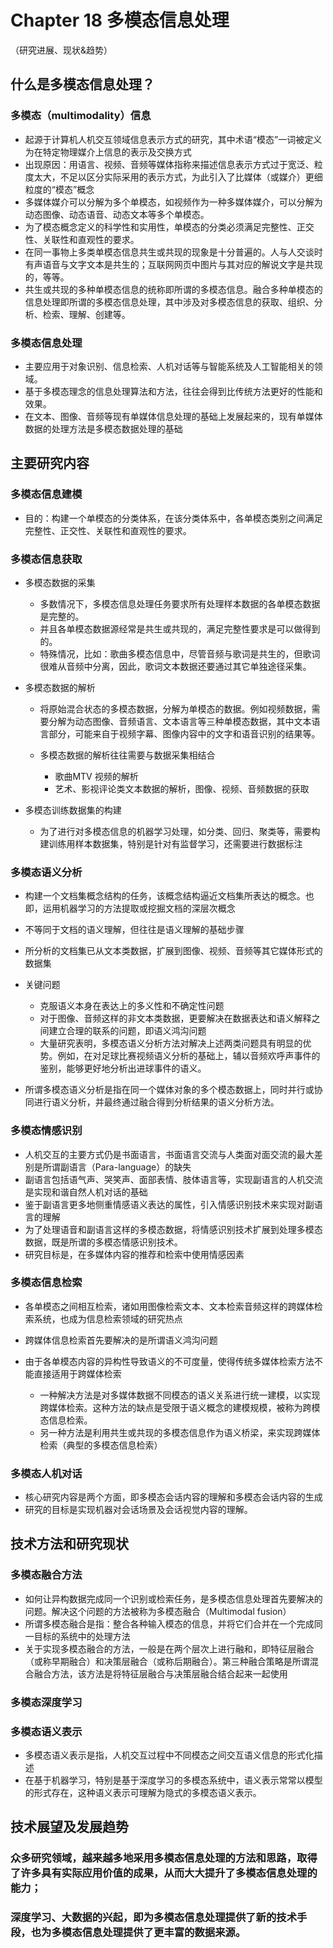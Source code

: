 # Chapter 18 多模态信息处理
（研究进展、现状&趋势）

## 什么是多模态信息处理？

### 多模态（multimodality）信息

- 起源于计算机人机交互领域信息表示方式的研究，其中术语“模态”一词被定义为在特定物理媒介上信息的表示及交换方式
- 出现原因：用语言、视频、音频等媒体指称来描述信息表示方式过于宽泛、粒度太大，不足以区分实际采用的表示方式，为此引入了比媒体（或媒介）更细粒度的“模态”概念
- 多媒体媒介可以分解为多个单模态，如视频作为一种多媒体媒介，可以分解为动态图像、动态语音、动态文本等多个单模态。
- 为了模态概念定义的科学性和实用性，单模态的分类必须满足完整性、正交性、关联性和直观性的要求。
- 在同一事物上多类单模态信息共生或共现的现象是十分普遍的。人与人交谈时有声语音与文字文本是共生的；互联网网页中图片与其对应的解说文字是共现的，等等。
- 共生或共现的多种单模态信息的统称即所谓的多模态信息。融合多种单模态的信息处理即所谓的多模态信息处理，其中涉及对多模态信息的获取、组织、分析、检索、理解、创建等。

### 多模态信息处理

- 主要应用于对象识别、信息检索、人机对话等与智能系统及人工智能相关的领域。
- 基于多模态理念的信息处理算法和方法，往往会得到比传统方法更好的性能和效果。
- 在文本、图像、音频等现有单媒体信息处理的基础上发展起来的，现有单媒体数据的处理方法是多模态数据处理的基础

## 主要研究内容

### 多模态信息建模

- 目的：构建一个单模态的分类体系，在该分类体系中，各单模态类别之间满足完整性、正交性、关联性和直观性的要求。

### 多模态信息获取

- 多模态数据的采集

	- 多数情况下，多模态信息处理任务要求所有处理样本数据的各单模态数据是完整的。
	- 并且各单模态数据源经常是共生或共现的，满足完整性要求是可以做得到的。
	- 特殊情况，比如：歌曲多模态信息中，尽管音频与歌词是共生的，但歌词很难从音频中分离，因此，歌词文本数据还要通过其它单独途径采集。

- 多模态数据的解析 

	- 将原始混合状态的多模态数据，分解为单模态的数据。例如视频数据，需要分解为动态图像、音频语言、文本语言等三种单模态数据，其中文本语言部分，可能来自于视频字幕、图像内容中的文字和语音识别的结果等。
	- 多模态数据的解析往往需要与数据采集相结合

		- 歌曲MTV 视频的解析
		- 艺术、影视评论类文本数据的解析，图像、视频、音频数据的获取

- 多模态训练数据集的构建

	- 为了进行对多模态信息的机器学习处理，如分类、回归、聚类等，需要构建训练用样本数据集，特别是针对有监督学习，还需要进行数据标注

### 多模态语义分析

- 构建一个文档集概念结构的任务，该概念结构逼近文档集所表达的概念。也即，运用机器学习的方法提取或挖掘文档的深层次概念
- 不等同于文档的语义理解，但往往是语义理解的基础步骤
- 所分析的文档集已从文本类数据，扩展到图像、视频、音频等其它媒体形式的数据集
- 关键问题

	- 克服语义本身在表达上的多义性和不确定性问题
	- 对于图像、音频这样的非文本类数据，更要解决在数据表达和语义解释之间建立合理的联系的问题，即语义鸿沟问题
	- 大量研究表明，多模态语义分析方法对解决上述两类问题具有明显的优势。例如，在对足球比赛视频语义分析的基础上，辅以音频欢呼声事件的鉴别，能够更好地分析出进球事件的语义。

- 所谓多模态语义分析是指在同一个媒体对象的多个模态数据上，同时并行或协同进行语义分析，并最终通过融合得到分析结果的语义分析方法。

### 多模态情感识别

- 人机交互的主要方式仍是书面语言，书面语言交流与人类面对面交流的最大差别是所谓副语言（Para-language）的缺失
- 副语言包括语气声、哭笑声、面部表情、肢体语言等，实现副语言的人机交流是实现和谐自然人机对话的基础
- 鉴于副语言更多地侧重情感语义表达的属性，引入情感识别技术来实现对副语言的理解
- 为了处理语音和副语言这样的多模态数据，将情感识别技术扩展到处理多模态数据，既是所谓的多模态情感识别技术。
- 研究目标是，在多媒体内容的推荐和检索中使用情感因素

### 多模态信息检索

- 各单模态之间相互检索，诸如用图像检索文本、文本检索音频这样的跨媒体检索系统，也成为信息检索领域的研究热点
- 跨媒体信息检索首先要解决的是所谓语义鸿沟问题
- 由于各单模态内容的异构性导致语义的不可度量，使得传统多媒体检索方法不能直接适用于跨媒体检索

	- 一种解决方法是对多媒体数据不同模态的语义关系进行统一建模，以实现跨媒体检索。这种方法的缺点是受限于语义概念的建模规模，被称为跨模态信息检索。
	- 另一种方法是利用共生或共现的多模态信息作为语义桥梁，来实现跨媒体检索（典型的多模态信息检索）

### 多模态人机对话

- 核心研究内容是两个方面，即多模态会话内容的理解和多模态会话内容的生成
- 研究的目标是实现机器对会话场景及会话视觉内容的理解。

## 技术方法和研究现状

### 多模态融合方法

- 如何让异构数据完成同一个识别或检索任务，是多模态信息处理首先要解决的问题。解决这个问题的方法被称为多模态融合（Multimodal fusion）
- 所谓多模态融合是指：整合各种输入模态的信息，并将它们合并在一个完成同一目标的系统中的处理方法
- 关于实现多模态融合的方法，一般是在两个层次上进行融和，即特征层融合（或称早期融合）和决策层融合（或称后期融合）。第三种融合策略是所谓混合融合方法，该方法是将特征层融合与决策层融合结合起来一起使用

### 多模态深度学习

### 多模态语义表示

- 多模态语义表示是指，人机交互过程中不同模态之间交互语义信息的形式化描述
- 在基于机器学习，特别是基于深度学习的多模态系统中，语义表示常常以模型的形式存在，这种语义表示可理解为隐式的多模态语义表示。

## 技术展望及发展趋势

### 众多研究领域，越来越多地采用多模态信息处理的方法和思路，取得了许多具有实际应用价值的成果，从而大大提升了多模态信息处理的能力；

### 深度学习、大数据的兴起，即为多模态信息处理提供了新的技术手段，也为多模态信息处理提供了更丰富的数据来源。

